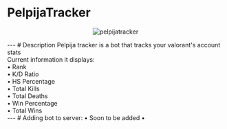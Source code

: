 # PelpijaTracker
<p align="center">
  <img src="https://user-images.githubusercontent.com/53817791/122109066-8855e180-ce4f-11eb-947e-10a73147585d.jpg" alt="pelpijatracker"/>
</p>
---
# Description
Pelpija tracker is a bot that tracks your valorant's account stats <br />
Current information it displays: <br />
• Rank<br />
• K/D Ratio<br />
• HS Percentage<br />
• Total Kills<br />
• Total Deaths<br />
• Win Percentage<br />
• Total Wins<br />
---
# Adding bot to server:
• Soon to be added •<br />
